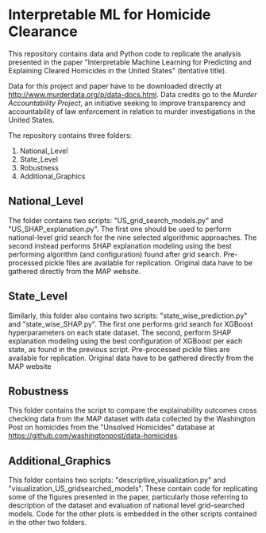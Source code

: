 # Interpretable ML for Homicide Clearance
This repository contains data and Python code to replicate the analysis presented in the paper "Interpretable Machine Learning for Predicting and Explaining Cleared Homicides in the United States" (tentative title).

Data for this project and paper have to be downloaded directly at http://www.murderdata.org/p/data-docs.html. Data credits go to the *Murder Accountability Project*, an initiative seeking to improve transparency and accountability of law enforcement in relation to murder investigations in the United States.

The repository contains three folders:

  1. National_Level
  2. State_Level
  3. Robustness
  4. Additional_Graphics


## National_Level

The folder contains two scripts: "US_grid_search_models.py" and "US_SHAP_explanation.py". The first one should be used to perform national-level grid search for the nine selected algorithmic approaches. The second instead performs SHAP explanation modeling using the best performing algorithm (and configuration) found after grid search. Pre-processed pickle files are available for replication. Original data have to be gathered directly from the MAP website.

## State_Level

Similarly, this folder also contains two scripts: "state_wise_prediction.py" and "state_wise_SHAP.py". The first one performs grid search for XGBoost hyperparameters on each state dataset. The second, perform SHAP explanation modeling using the best configuration of XGBoost per each state, as found in the previous script. Pre-processed pickle files are available for replication. Original data have to be gathered directly from the MAP website

## Robustness

This folder contains the script to compare the explainability outcomes cross checking data from the MAP dataset with data collected by the Washington Post on homicides from the "Unsolved Homicides" database at https://github.com/washingtonpost/data-homicides. 

## Additional_Graphics

This folder contains two scripts: "descriptive_visualization.py" and "visualization_US_gridsearched_models". These contain code for replicating some of the figures presented in the paper, particularly those referring to description of the dataset and evaluation of national level grid-searched models. Code for the other plots is embedded in the other scripts contained in the other two folders. 
